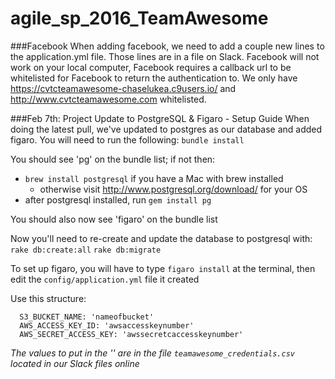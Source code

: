 # agile_sp_2016_TeamAwesome

###Facebook
When adding facebook, we need to add a couple new lines to the application.yml file. Those lines are in a file on Slack. Facebook will not work on your local computer, Facebook requires a callback url to be whitelisted for Facebook to return the authentication to. We only have https://cvtcteamawesome-chaselukea.c9users.io/ and http://www.cvtcteamawesome.com whitelisted.

###Feb 7th: Project Update to PostgreSQL & Figaro - Setup Guide
When doing the latest pull, we've updated to postgres as our database and added figaro. You will need to run the following:
  `bundle install`

You should see 'pg' on the bundle list; if not then:

  - `brew install postgresql` if you have a Mac with brew installed
    - otherwise visit http://www.postgresql.org/download/ for your OS
  - after postgresql installed, run `gem install pg`

You should also now see 'figaro' on the bundle list

Now you'll need to re-create and update the database to postgresql with:
  `rake db:create:all`
  `rake db:migrate`

To set up figaro, you will have to type `figaro install` at the terminal,
then edit the `config/application.yml` file it created

Use this structure:
```
  S3_BUCKET_NAME: 'nameofbucket'
  AWS_ACCESS_KEY_ID: 'awsaccesskeynumber'
  AWS_SECRET_ACCESS_KEY: 'awssecretcaccesskeynumber'
```

*The values to put in the '' are in the file `teamawesome_credentials.csv` located in our Slack files online*
